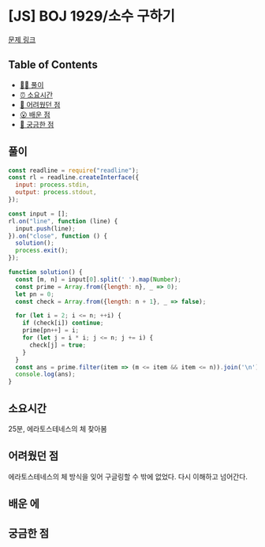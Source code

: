 # [JS] BOJ 1929/소수 구하기

[문제 링크](https://www.acmicpc.net/problem/1929)

<!-- 제목으로 다음과 같은 내용으로 작성해주세요 ! -->
<!-- 📕 백준 : BOJ 문제번호/문제제목 e.g. BOJ 2577/숫자의 개수 -->
<!-- 📗 프로그래머스 : PRO 문제번호/문제제목 e.g. PRO 120812/최빈값 구하기 -->
<!-- 백준허브를 사용하시면 프로그래머스의 문제번호도 확인하실 수 있습니다 -->

## Table of Contents

- [✍🏻 풀이](#풀이)
- [⏰ 소요시간](#소요시간)
- [🫠 어려웠던 점](#어려웠던-점)
- [😮 배운 점](#배운-점)
- [🤔 궁금한 점](#궁금한-점)

## 풀이

<!-- ```옆에 사용하는 언어를 기입하세요 e.g. javascript, python -->

```javascript
const readline = require("readline");
const rl = readline.createInterface({
  input: process.stdin,
  output: process.stdout,
});

const input = [];
rl.on("line", function (line) {
  input.push(line);
}).on("close", function () {
  solution();
  process.exit();
});

function solution() {
  const [m, n] = input[0].split(' ').map(Number);
  const prime = Array.from({length: n}, _ => 0);
  let pn = 0;
  const check = Array.from({length: n + 1}, _ => false);

  for (let i = 2; i <= n; ++i) {
    if (check[i]) continue;
    prime[pn++] = i;
    for (let j = i * i; j <= n; j += i) {
      check[j] = true;
    }
  }
  const ans = prime.filter(item => (m <= item && item <= n)).join('\n');
  console.log(ans);
}
```

## 소요시간

25분, 에라토스테네스의 체 찾아봄

## 어려웠던 점

에라토스테네스의 체 방식을 잊어 구글링할 수 밖에 없었다. 다시 이해하고 넘어간다.  

## 배운 에

## 궁금한 점
